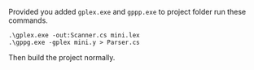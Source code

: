 Provided you added `gplex.exe` and `gppp.exe`
to project folder run these commands.
```
.\gplex.exe -out:Scanner.cs mini.lex
.\gppg.exe -gplex mini.y > Parser.cs
```
Then build the project normally.
